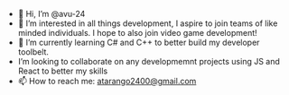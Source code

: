 - 👋 Hi, I’m @avu-24
- 👀 I’m interested in all things development, I aspire to join teams of like minded individuals. I hope to also join video game development!
- 🌱 I’m currently learning C# and C++ to better build my developer toolbelt.
- I’m looking to collaborate on any developmemnt projects using JS and React to better my skills 
- 📫 How to reach me: atarango2400@gmail.com

<!---
avu-24/avu-24 is a ✨ special ✨ repository because its `README.md` (this file) appears on your GitHub profile.
You can click the Preview link to take a look at your changes.
--->
